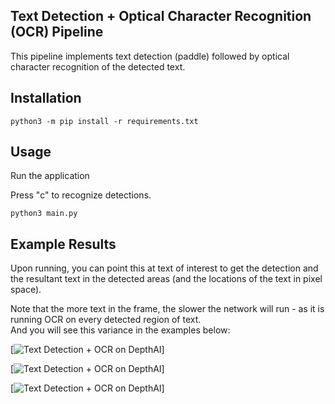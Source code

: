## Text Detection + Optical Character Recognition (OCR) Pipeline

This pipeline implements text detection (paddle) followed by optical character recognition of the detected text.

## Installation

```
python3 -m pip install -r requirements.txt
```

## Usage

Run the application

Press "c" to recognize detections.

```
python3 main.py
```

## Example Results

Upon running, you can point this at text of interest to get the detection and the resultant text in the detected areas (and the locations of the text in pixel space).  

Note that the more text in the frame, the slower the network will run - as it is running OCR on every detected region of text.  
And you will see this variance in the examples below:


[![Text Detection + OCR on DepthAI](https://user-images.githubusercontent.com/32992551/105749743-13febe00-5f01-11eb-8b5f-dca801f5d125.png)]

[![Text Detection + OCR on DepthAI](https://user-images.githubusercontent.com/32992551/105749667-f6315900-5f00-11eb-92bd-a297590adedc.png)]

[![Text Detection + OCR on DepthAI](https://user-images.githubusercontent.com/32992551/105749638-eb76c400-5f00-11eb-8e9a-18e550b35ae4.png)]

